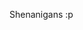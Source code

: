 Shenanigans :p

<!---
0qln/0qln is a ✨ special ✨ repository because its `README.md` (this file) appears on your GitHub profile.
You can click the Preview link to take a look at your changes.
--->
